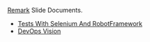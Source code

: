 [Remark](remarkjs.com) Slide Documents.

- [Tests With Selenium And RobotFramework](https://sh1nj1.github.io/slides/slide.html?slideFile=test-with-selenium-robotframework.md)
- [DevOps Vision](https://sh1nj1.github.io/slides/slide.html?slideFile=devops-vision.md)

